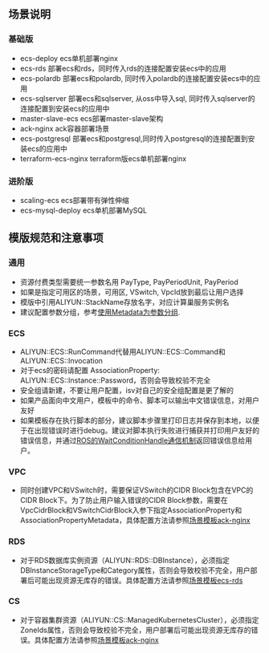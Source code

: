 ## 场景说明

### 基础版

* ecs-deploy ecs单机部署nginx
* ecs-rds 部署ecs和rds，同时传入rds的连接配置安装ecs中的应用
* ecs-polardb 部署ecs和polardb, 同时传入polardb的连接配置安装ecs中的应用
* ecs-sqlserver 部署ecs和sqlserver, 从oss中导入sql, 同时传入sqlserver的连接配置到安装ecs的应用中
* master-slave-ecs ecs部署master-slave架构
* ack-nginx ack容器部署场景
* ecs-postgresql 部署ecs和postgresql,同时传入postgresql的连接配置到安装ecs的应用中
* terraform-ecs-nginx terraform版ecs单机部署nginx
### 进阶版

* scaling-ecs ecs部署带有弹性伸缩
* ecs-mysql-deploy ecs单机部署MySQL

## 模版规范和注意事项

### 通用

* 资源付费类型需要统一参数名用 PayType, PayPeriodUnit, PayPeriod
* 如果是指定可用区的场景，可用区, VSwitch, VpcId放到最后让用户选择
* 模版中引用ALIYUN::StackName存放名字，对应计算巢服务实例名
* 建议配置参数分组，参考[使用Metadata为参数分组](https://help.aliyun.com/document_detail/438170.html).

### ECS

* ALIYUN::ECS::RunCommand代替用ALIYUN::ECS::Command和ALIYUN::ECS::Invocation
* 对于ecs的密码请配置 AssociationProperty: ALIYUN::ECS::Instance::Password，否则会导致校验不完全
* 安全组请新建，不要让用户配置，isv对自己的安全组配置是更了解的
* 如果产品面向中文用户，模板中的命令、脚本可以输出中文错误信息，对用户友好
* 如果模板存在执行脚本的部分，建议脚本步骤里打印日志并保存到本地，以便于在出现错误时进行debug。建议对脚本执行失败进行捕获并打印用户友好的错误信息，并通过[ROS的WaitConditionHandle通信机制](https://help.aliyun.com/document_detail/438170.html)返回错误信息给用户。

### VPC

* 同时创建VPC和VSwitch时，需要保证VSwitch的CIDR Block包含在VPC的CIDR Block下。为了防止用户输入错误的CIDR Block参数，需要在VpcCidrBlock和VSwitchCidrBlock入参下指定AssociationProperty和AssociationPropertyMetadata，具体配置方法请参照[场景模板ack-nginx](./ack-nginx/template.yaml)

### RDS

* 对于RDS数据库实例资源（ALIYUN::RDS::DBInstance），必须指定DBInstanceStorageType和Category属性，否则会导致校验不完全，用户部署后可能出现资源无库存的错误。具体配置方法请参照[场景模板ecs-rds](./ecs-rds/template.yaml)

### CS

* 对于容器集群资源（ALIYUN::CS::ManagedKubernetesCluster），必须指定ZoneIds属性，否则会导致校验不完全，用户部署后可能出现资源无库存的错误。具体配置方法请参照[场景模板ack-nginx](./ack-nginx/template.yaml)
